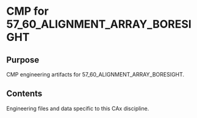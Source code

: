# CMP for 57_60_ALIGNMENT_ARRAY_BORESIGHT

## Purpose
CMP engineering artifacts for 57_60_ALIGNMENT_ARRAY_BORESIGHT.

## Contents
Engineering files and data specific to this CAx discipline.
